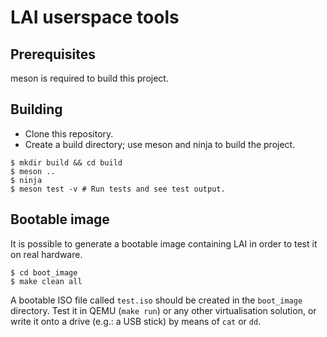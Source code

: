 # LAI userspace tools

## Prerequisites

meson is required to build this project.

## Building

* Clone this repository.
* Create a build directory; use meson and ninja to build the project.

```
$ mkdir build && cd build
$ meson ..
$ ninja
$ meson test -v # Run tests and see test output.
```

## Bootable image

It is possible to generate a bootable image containing LAI in order to test it on real hardware.

```
$ cd boot_image
$ make clean all
```

A bootable ISO file called `test.iso` should be created in the `boot_image` directory.
Test it in QEMU (`make run`) or any other virtualisation solution, or write it onto a drive
(e.g.: a USB stick) by means of `cat` or `dd`.
